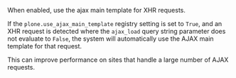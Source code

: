 When enabled, use the ajax main template for XHR requests.

If the ``plone.use_ajax_main_template`` registry setting is set to ``True``,
and an XHR request is detected where the ``ajax_load`` query string parameter
does not evaluate to ``False``, the system will automatically use the AJAX main
template for that request.

This can improve performance on sites that handle a large number of AJAX requests.
